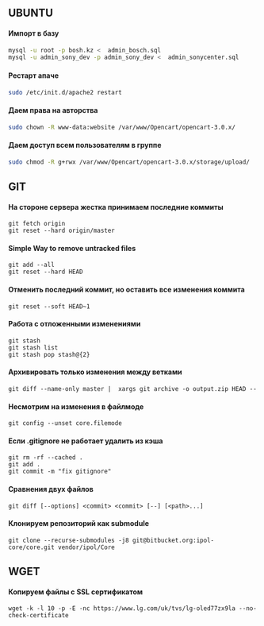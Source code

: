 ## UBUNTU
#### Импорт в базу
```bash
mysql -u root -p bosh.kz <  admin_bosch.sql
mysql -u admin_sony_dev -p admin_sony_dev <  admin_sonycenter.sql
```

#### Рестарт апаче
```bash
sudo /etc/init.d/apache2 restart
```

#### Даем права на авторства
```bash
sudo chown -R www-data:website /var/www/Opencart/opencart-3.0.x/
```


#### Даем доступ всем пользователям в группе
```bash
sudo chmod -R g+rwx /var/www/Opencart/opencart-3.0.x/storage/upload/
```


## GIT
#### На стороне сервера жестка принимаем последние коммиты
```git
git fetch origin
git reset --hard origin/master
```

#### Simple Way to remove untracked files
```
git add --all
git reset --hard HEAD
```

#### Отменить последний коммит, но оставить все изменения коммита
```
git reset --soft HEAD~1
```

#### Работа с отложенными изменениями
```
git stash
git stash list
git stash pop stash@{2}
```

#### Архивировать только изменения между ветками
```
git diff --name-only master |  xargs git archive -o output.zip HEAD --
```

#### Несмотрим на изменения в файлмоде
```
git config --unset core.filemode
```

#### Если .gitignore не работает удалить из кэша
```
git rm -rf --cached .
git add .
git commit -m "fix gitignore"
```

#### Сравнения двух файлов
```
git diff [--options] <commit> <commit> [--] [<path>...]
```

#### Клонируем репозиторий как submodule
```
git clone --recurse-submodules -j8 git@bitbucket.org:ipol-core/core.git vendor/ipol/Core
```

## WGET
#### Копируем файлы с SSL сертификатом
```
wget -k -l 10 -p -E -nc https://www.lg.com/uk/tvs/lg-oled77zx9la --no-check-certificate
```
